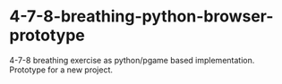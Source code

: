 # 4-7-8-breathing-python-browser-prototype
4-7-8 breathing exercise as python/pgame based implementation. Prototype for a new project.
